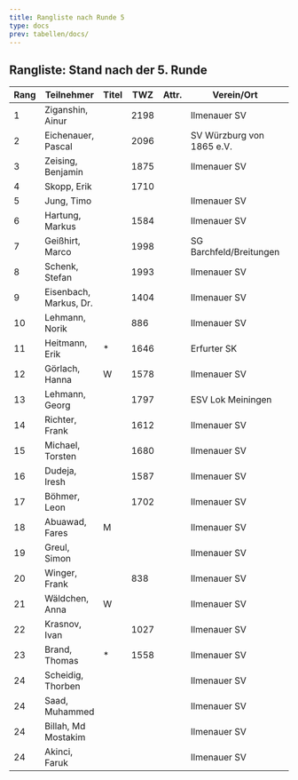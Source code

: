 ```yaml
---
title: Rangliste nach Runde 5
type: docs
prev: tabellen/docs/
---
```


## Rangliste: Stand nach der 5. Runde

| Rang | Teilnehmer          | Titel | TWZ  | Attr. | Verein/Ort                     | Land | S  | R  | V  | Punkte | BH   | SB    | ARO  | WIN |
|------|---------------------|-------|------|-------|---------------------------------|------|----|----|----|--------|------|-------|------|-----|
| 1    | Ziganshin, Ainur     |       | 2198 |       | Ilmenauer SV                   | RUS  | 4  | 1  | 0  | 4.5    | 16.0 | 14.00 | 1852 | 4   |
| 2    | Eichenauer, Pascal   |       | 2096 |       | SV Würzburg von 1865 e.V.      | GER  | 3  | 1  | 0  | 3.5    | 16.0 | 9.50  | 1691 | 3   |
| 3    | Zeising, Benjamin    |       | 1875 |       | Ilmenauer SV                   | GER  | 3  | 1  | 1  | 3.5    | 14.5 | 9.00  | 1752 | 3   |
| 4    | Skopp, Erik          |       | 1710 |       |                                 | GER  | 3  | 0  | 1  | 3.0    | 14.0 | 5.50  | 1551 | 3   |
| 5    | Jung, Timo           |       |      |       | Ilmenauer SV                   | GER  | 3  | 0  | 1  | 3.0    | 11.0 | 4.50  | 1583 | 3   |
| 6    | Hartung, Markus      |       | 1584 |       | Ilmenauer SV                   | GER  | 2  | 1  | 2  | 2.5    | 15.0 | 6.00  | 1754 | 2   |
| 7    | Geißhirt, Marco      |       | 1998 |       | SG Barchfeld/Breitungen        | GER  | 2  | 1  | 1  | 2.5    | 15.0 | 5.75  | 1868 | 2   |
| 8    | Schenk, Stefan       |       | 1993 |       | Ilmenauer SV                   | GER  | 2  | 1  | 2  | 2.5    | 14.5 | 6.50  | 1518 | 2   |
| 9    | Eisenbach, Markus, Dr.|       | 1404 |       | Ilmenauer SV                   | GER  | 2  | 1  | 1  | 2.5    | 14.0 | 5.75  | 1766 | 2   |
| 10   | Lehmann, Norik       |       | 886  |       | Ilmenauer SV                   | GER  | 2  | 0  | 2  | 2.0    | 14.5 | 4.50  | 1532 | 2   |
| 11   | Heitmann, Erik       | *     | 1646 |       | Erfurter SK                    | GER  | 2  | 0  | 1  | 2.0    | 14.5 | 4.00  | 1391 | 2   |
| 12   | Görlach, Hanna       | W     | 1578 |       | Ilmenauer SV                   | GER  | 2  | 0  | 3  | 2.0    | 12.0 | 3.00  | 1603 | 2   |
| 13   | Lehmann, Georg       |       | 1797 |       | ESV Lok Meiningen              | GER  | 2  | 0  | 2  | 2.0    | 12.0 | 2.50  | 1289 | 2   |
| 14   | Richter, Frank       |       | 1612 |       | Ilmenauer SV                   | GER  | 1  | 2  | 2  | 2.0    | 11.5 | 3.75  | 1316 | 1   |
| 15   | Michael, Torsten     |       | 1680 |       | Ilmenauer SV                   | GER  | 2  | 0  | 2  | 2.0    | 11.0 | 1.50  | 1330 | 2   |
| 16   | Dudeja, Iresh        |       | 1587 |       | Ilmenauer SV                   | IND  | 2  | 0  | 2  | 2.0    | 10.0 | 3.50  | 1047 | 2   |
| 17   | Böhmer, Leon         |       | 1702 |       | Ilmenauer SV                   | GER  | 1  | 0  | 3  | 1.0    | 13.0 | 2.50  | 1491 | 1   |
| 18   | Abuawad, Fares       | M     |      |       | Ilmenauer SV                   | PSE  | 1  | 0  | 3  | 1.0    | 13.0 | 2.00  | 1497 | 1   |
| 19   | Greul, Simon         |       |      |       | Ilmenauer SV                   | GER  | 0  | 2  | 2  | 1.0    | 11.0 | 1.75  | 1411 | 0   |
| 20   | Winger, Frank        |       | 838  |       | Ilmenauer SV                   | GER  | 1  | 0  | 4  | 1.0    | 10.5 | 0.00  | 1077 | 1   |
| 21   | Wäldchen, Anna       | W     |      |       | Ilmenauer SV                   | GER  | 1  | 0  | 4  | 1.0    | 10.0 | 0.50  | 1283 | 1   |
| 22   | Krasnov, Ivan        |       | 1027 |       | Ilmenauer SV                   | RUS  | 1  | 0  | 0  | 1.0    | 10.0 | 0.50  | 838  | 1   |
| 23   | Brand, Thomas        | *     | 1558 |       | Ilmenauer SV                   | GER  | 0  | 1  | 2  | 0.5    | 12.0 | 1.00  | 1436 | 0   |
| 24   | Scheidig, Thorben    |       |      |       | Ilmenauer SV                   | GER  | 0  | 0  | 0  | 0.0    | 10.0 | 0.00  | 0    | 0   |
| 24   | Saad, Muhammed       |       |      |       | Ilmenauer SV                   | IRQ  | 0  | 0  | 0  | 0.0    | 10.0 | 0.00  | 0    | 0   |
| 24   | Billah, Md Mostakim  |       |      |       | Ilmenauer SV                   | BAD  | 0  | 0  | 0  | 0.0    | 10.0 | 0.00  | 0    | 0   |
| 24   | Akinci, Faruk        |       |      |       | Ilmenauer SV                   | TUR  | 0  | 0  | 0  | 0.0    | 10.0 | 0.00  | 0    | 0   |